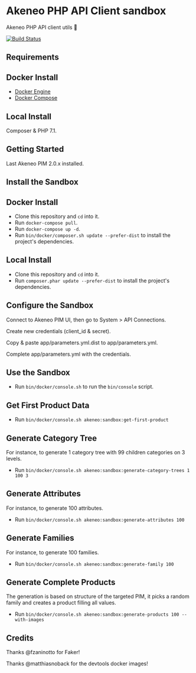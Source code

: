 # Akeneo PHP API Client sandbox

Akeneo PHP API client utils :rocket:

[![Build Status](https://travis-ci.org/nidup/akeneo-php-client-sandbox.png)](https://travis-ci.org/nidup/akeneo-php-client-sandbox)

## Requirements

## Docker Install

- [Docker Engine](https://docs.docker.com/engine/installation/)
- [Docker Compose](https://docs.docker.com/compose/install/)

## Local Install

Composer & PHP 7.1.

## Getting Started

Last Akeneo PIM 2.0.x installed.

## Install the Sandbox

## Docker Install

- Clone this repository and `cd` into it.
- Run `docker-compose pull`.
- Run `docker-compose up -d`.
- Run `bin/docker/composer.sh update --prefer-dist` to install the project's dependencies.

## Local Install

- Clone this repository and `cd` into it.
- Run `composer.phar update --prefer-dist` to install the project's dependencies.

## Configure the Sandbox

Connect to Akeneo PIM UI, then go to System > API Connections.

Create new credentials (client_id & secret).

Copy & paste app/parameters.yml.dist to app/parameters.yml.

Complete app/parameters.yml with the credentials.

## Use the Sandbox

- Run `bin/docker/console.sh` to run the `bin/console` script.

## Get First Product Data

- Run `bin/docker/console.sh akeneo:sandbox:get-first-product`

## Generate Category Tree

For instance, to generate 1 category tree with 99 children categories on 3 levels.

- Run `bin/docker/console.sh akeneo:sandbox:generate-category-trees 1 100 3`

## Generate Attributes

For instance, to generate 100 attributes.

- Run `bin/docker/console.sh akeneo:sandbox:generate-attributes 100`

## Generate Families

For instance, to generate 100 families.

- Run `bin/docker/console.sh akeneo:sandbox:generate-family 100`

## Generate Complete Products

The generation is based on structure of the targeted PIM, it picks a random family and creates a product filling all values.

- Run `bin/docker/console.sh akeneo:sandbox:generate-products 100 --with-images`

## Credits

Thanks @fzaninotto for Faker!

Thanks @matthiasnoback for the devtools docker images!